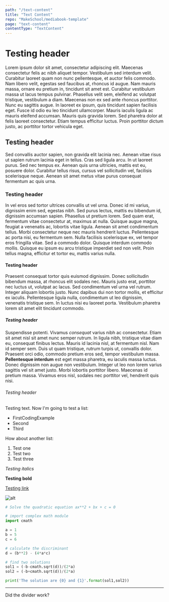 ```yaml
---
path: "/text-content"
title: "Text Content"
repo: "MakeSchool/mediabook-template"
page: "text-content"
contentType: "TextContent"
---
```


# Testing header

Lorem ipsum dolor sit amet, consectetur adipiscing elit. Maecenas consectetur felis ac nibh aliquet tempor. Vestibulum sed interdum velit. Curabitur laoreet quam non nunc pellentesque, et auctor felis commodo. Nam libero velit, egestas sed faucibus at, rhoncus id augue. Nam mauris massa, ornare eu pretium in, tincidunt sit amet est. Curabitur vestibulum massa ut lacus tempus pulvinar. Phasellus velit sem, eleifend ac volutpat tristique, vestibulum a diam. Maecenas non ex sed ante rhoncus porttitor. Nunc eu sagittis augue. In laoreet ex ipsum, quis tincidunt sapien facilisis eget. Fusce id odio eu leo tincidunt ullamcorper. Mauris iaculis ligula ac mauris eleifend accumsan. Mauris quis gravida lorem. Sed pharetra dolor at felis laoreet consectetur. Etiam tempus efficitur luctus. Proin porttitor dictum justo, ac porttitor tortor vehicula eget.

## Testing header

Sed convallis auctor sapien, non gravida elit lacinia nec. Aenean vitae risus ut sapien rutrum lacinia eget in tellus. Cras sed ligula arcu. In ut laoreet purus. Sed nec tempus ex. Aenean quis urna ultricies, mattis est eu, posuere dolor. Curabitur tellus risus, cursus vel sollicitudin vel, facilisis scelerisque neque. Aenean sit amet metus vitae purus consequat fermentum ac quis urna.

### Testing header

In vel eros sed tortor ultrices convallis ut vel urna. Donec id mi varius, dignissim enim sed, egestas nibh. Sed purus lectus, mattis eu bibendum id, dignissim accumsan sapien. Phasellus ut pretium lorem. Sed quam erat, fermentum vitae consectetur at, maximus at nulla. Quisque augue magna, feugiat a venenatis ac, lobortis vitae ligula. Aenean sit amet condimentum tellus. Morbi consectetur neque nec mauris hendrerit luctus. Pellentesque ac porta nisi, eu fermentum sem. Nulla facilisis scelerisque ex, vel tempor eros fringilla vitae. Sed a commodo dolor. Quisque interdum commodo mollis. Quisque eu ipsum eu arcu tristique imperdiet sed non velit. Proin tellus magna, efficitur et tortor eu, mattis varius nulla.

#### Testing header

Praesent consequat tortor quis euismod dignissim. Donec sollicitudin bibendum massa, at rhoncus elit sodales nec. Mauris justo erat, porttitor nec luctus ut, volutpat ac lacus. Sed condimentum vel urna vel rutrum. Integer aliquam lobortis justo. Nunc dapibus dui non tortor mollis, et efficitur ex iaculis. Pellentesque ligula nulla, condimentum ut leo dignissim, venenatis tristique sem. In luctus nisi eu laoreet porta. Vestibulum pharetra lorem sit amet elit tincidunt commodo.

##### Testing header

Suspendisse potenti. Vivamus _consequat_ varius nibh ac consectetur. Etiam sit amet nisl sit amet nunc semper rutrum. In ligula nibh, tristique vitae diam eu, consequat finibus lectus. Mauris id lacinia nisl, at fermentum nisl. Nam id semper sem. Duis ut quam tristique, rutrum turpis ut, convallis dolor. Praesent orci odio, commodo pretium eros sed, tempor vestibulum massa. **Pellentesque interdum** est eget massa pharetra, eu iaculis massa luctus. Donec dignissim non augue non vestibulum. Integer ut leo non lorem varius sagittis vel sit amet justo. Morbi lobortis porttitor libero. Maecenas id pretium massa. Vivamus eros nisl, sodales nec porttitor vel, hendrerit quis nisi.

###### Testing header

Testing text. Now I'm going to test a list:

- FirstCodingExample
- Second
- Third

How about another list:

1. Test one
2. Test two
3. Test three

_Testing italics_

**Testing bold**

[Testing link](https://www.makeschool.com)

![alt](https://mdx-logo.now.sh)

```python
# Solve the quadratic equation ax**2 + bx + c = 0

# import complex math module
import cmath

a = 1
b = 5
c = 6

# calculate the discriminant
d = (b**2) - (4*a*c)

# find two solutions
sol1 = (-b-cmath.sqrt(d))/(2*a)
sol2 = (-b+cmath.sqrt(d))/(2*a)

print('The solution are {0} and {1}'.format(sol1,sol2))
```

---

Did the divider work?
